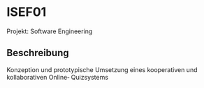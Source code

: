 # ISEF01
Projekt: Software Engineering

## Beschreibung
Konzeption und prototypische Umsetzung eines kooperativen und kollaborativen Online‐
Quizsystems
